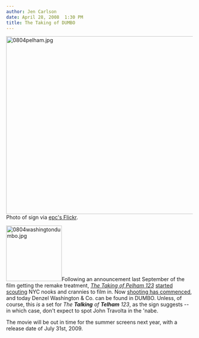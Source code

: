 ```yaml
---
author: Jen Carlson
date: April 28, 2008  1:30 PM
title: The Taking of DUMBO
---
```


<p><img alt="0804pelham.jpg" src="https://web.archive.org/web/20120504040538im_/http://gothamist.com/attachments/arts_jen/0804pelham.jpg" width="640" height="480"><br>
<span class="photo_caption">Photo of sign via <a href="https://web.archive.org/web/20120504040538/http://www.flickr.com/photos/epc/2445319971">epc&apos;s Flickr</a>.</span></p>

<p><img alt="0804washingtondumbo.jpg" src="https://web.archive.org/web/20120504040538im_/http://gothamist.com/attachments/arts_jen/0804washingtondumbo.jpg" width="150" height="150" class="right">Following an announcement last September of the film getting the remake treatment, <a href="https://web.archive.org/web/20120504040538/http://www.imdb.com/title/tt1111422"><em>The Taking of Pelham 123</em></a> <a href="https://web.archive.org/web/20120504040538/http://gothamist.com/2008/02/12/remaking_and_re.php">started scouting</a> NYC nooks and crannies to film in. Now <a href="https://web.archive.org/web/20120504040538/http://justjared.buzznet.com/2008/04/28/denzel-washington-pelham-123">shooting has commenced</a>, and today Denzel Washington &amp; Co. can be found in DUMBO. Unless, of course, this <em>is</em> a set for <em>The <strong>Talking</strong> of <strong>Telham</strong> 123</em>, as the sign suggests -- in which case, don&apos;t expect to spot John Travolta in the &apos;nabe.</p>

<p>The movie will be out in time for the summer screens next year, with a release date of July 31st, 2009.</p>